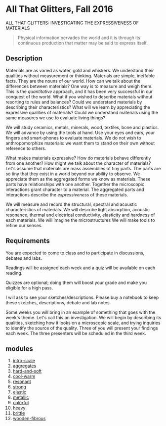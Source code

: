 # All That Glitters, Fall 2016

ALL THAT GLITTERS: INVESTIGATING THE EXPRESSIVENESS OF MATERIALS

> Physical information pervades the world and it is through its continuous production that matter may be said to express itself.

## Description
Materials are as varied as water, gold and whiskers. We understand their qualities without measurement or thinking. Materials are simple, ineffable facts. They are the nouns of our world. How can we talk about the differences between materials? One way is to measure and weigh them. This is the *quantitative* approach, and it has been very successful in our conquest of the world. What if you wished to describe materials without resorting to rules and balances? Could we understand materials by describing their characteristics? What will we learn by appreciating the expressive qualities of materials? Could we understand materials using the same measures we use to evaluate living things?

We will study ceramics, metals, minerals, wood, textiles, bone and plastics. We will advance by using the tools at hand. Use your eyes and ears, your fingers and smart-phones to evaluate materials. We do not wish to anthropomorphize materials: we want them to stand on their own without reference to others.

What makes materials expressive? How do materials behave differently from one another? How might we talk about the character of materials? Let's assume that materials are mass assemblies of tiny parts. The parts are so tiny that they exist in a world beyond our ability to observe. We appreciate them as the aggregated forms we know as materials. These parts have relationships with one another. Together the microscopic interactions grant character to a material. The aggregated parts and interactions describe the *expressiveness* of these materials.

We will measure and record the structural, spectral and acoustic characteristics of materials. We will describe light absorption, acoustic resonance, thermal and electrical conductivity, elasticity and hardness of each materials. We will imagine the microstructures We will make tools to refine our senses.

## Requirements
You are expected to come to class and to participate in discussions, debates and labs.

Readings will be assigned each week and a quiz will be available on each reading.

Quizzes are optional; doing them will boost your grade and make you eligible for a high pass.

I will ask to see your sketches/descriptions. Please buy a notebook to keep these sketches, descriptions, debate and lab notes.

Some weeks you will bring in an example of something that goes with the week's theme. Let's call this an investigation. We will begin by describing its qualities, sketching how it looks on a microscopic scale, and trying inquiries to identify the source of the quality. Three of you will present your findings each week. The three presenters will be scheduled in the third week.

## modules

1. [intro-scale](modules/WEEK00_intro-scale)
1. [aggregates](modules/WEEK01_aggregates)
1. [hard-and-soft](modules/WEEK02_hard-and-soft)
1. [cool-warm](modules/WEEK03_cool-warm)
1. [resonant](modules/WEEK05_resonant)
1. [strong](modules/WEEK06_strong)
1. [elastic](modules/WEEK08_elastic)
1. [metallic](modules/WEEK09_metallic)
1. [colorful](modules/WEEK10_colorful)
1. [heavy](modules/WEEK12_heavy)
1. [brittle](modules/WEEK13_brittle)
1. [wooden-fibrous](modules/WEEK14_wooden-fibrous)
